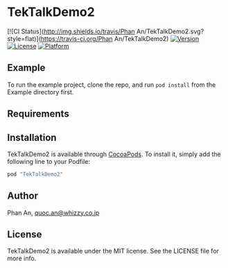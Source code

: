 # TekTalkDemo2

[![CI Status](http://img.shields.io/travis/Phan An/TekTalkDemo2.svg?style=flat)](https://travis-ci.org/Phan An/TekTalkDemo2)
[![Version](https://img.shields.io/cocoapods/v/TekTalkDemo2.svg?style=flat)](http://cocoapods.org/pods/TekTalkDemo2)
[![License](https://img.shields.io/cocoapods/l/TekTalkDemo2.svg?style=flat)](http://cocoapods.org/pods/TekTalkDemo2)
[![Platform](https://img.shields.io/cocoapods/p/TekTalkDemo2.svg?style=flat)](http://cocoapods.org/pods/TekTalkDemo2)

## Example

To run the example project, clone the repo, and run `pod install` from the Example directory first.

## Requirements

## Installation

TekTalkDemo2 is available through [CocoaPods](http://cocoapods.org). To install
it, simply add the following line to your Podfile:

```ruby
pod "TekTalkDemo2"
```

## Author

Phan An, quoc.an@whizzy.co.jp

## License

TekTalkDemo2 is available under the MIT license. See the LICENSE file for more info.

